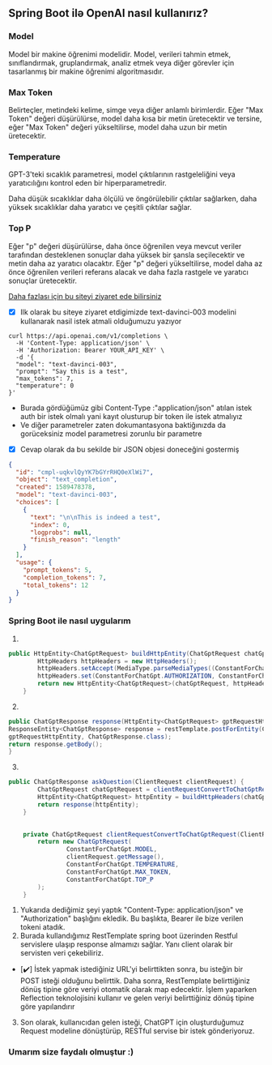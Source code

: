 ##  Spring Boot ilə OpenAI nasıl kullanırız?

### Model 
Model bir makine öğrenimi modelidir.
Model, verileri tahmin etmek, sınıflandırmak, gruplandırmak, analiz etmek veya diğer görevler için tasarlanmış bir makine öğrenimi algoritmasıdır.

### Max Token
Belirteçler, metindeki kelime, simge veya diğer anlamlı birimlerdir. Eğer "Max Token" değeri düşürülürse, model daha kısa bir metin üretecektir ve tersine, eğer "Max Token" değeri yükseltilirse, model daha uzun bir metin üretecektir.

### Temperature
GPT-3'teki sıcaklık parametresi, model çıktılarının rastgeleliğini veya yaratıcılığını kontrol eden bir hiperparametredir.

Daha düşük sıcaklıklar daha ölçülü ve öngörülebilir çıktılar sağlarken, daha yüksek sıcaklıklar daha yaratıcı ve çeşitli çıktılar sağlar.

### Top P
Eğer "p" değeri düşürülürse, daha önce öğrenilen veya mevcut veriler tarafından desteklenen sonuçlar daha yüksek bir şansla seçilecektir ve metin daha az yaratıcı olacaktır. Eğer "p" değeri yükseltilirse, model daha az önce öğrenilen verileri referans alacak ve daha fazla rastgele ve yaratıcı sonuçlar üretecektir.


[Daha fazlası için bu siteyi ziyaret ede bilirsiniz](https://platform.openai.com/docs/api-reference/completions/)

- [x] Ilk olarak bu siteye ziyaret etdigimizde text-davinci-003 modelini kullanarak nasil istek atmali olduğumuzu yazıyor
```curl
curl https://api.openai.com/v1/completions \
  -H 'Content-Type: application/json' \
  -H 'Authorization: Bearer YOUR_API_KEY' \
  -d '{
  "model": "text-davinci-003",
  "prompt": "Say this is a test",
  "max_tokens": 7,
  "temperature": 0
}'
```
- Burada gördüğümüz gibi Content-Type :"application/json" atılan istek auth bir istek olmalı yani kayıt olusturup bir token ile istek atmalıyız
- Ve diğer parametreler zaten dokumantasyona baktiğınızda da gorüceksiniz model parametresi zorunlu bir parametre

- [x] Cevap olarak da bu sekilde bir JSON objesi doneceğini gostermiş
```json
{
  "id": "cmpl-uqkvlQyYK7bGYrRHQ0eXlWi7",
  "object": "text_completion",
  "created": 1589478378,
  "model": "text-davinci-003",
  "choices": [
    {
      "text": "\n\nThis is indeed a test",
      "index": 0,
      "logprobs": null,
      "finish_reason": "length"
    }
  ],
  "usage": {
    "prompt_tokens": 5,
    "completion_tokens": 7,
    "total_tokens": 12
  }
}
```

### Spring Boot ile nasıl uygularım

1.
```java
public HttpEntity<ChatGptRequest> buildHttpEntity(ChatGptRequest chatGptRequest) {
        HttpHeaders httpHeaders = new HttpHeaders();
        httpHeaders.setAccept(MediaType.parseMediaTypes((ConstantForChatGpt.MEDIA_TYPE)));
        httpHeaders.set(ConstantForChatGpt.AUTHORIZATION, ConstantForChatGpt.BEARER + ConstantForChatGpt.API_KEY);
        return new HttpEntity<ChatGptRequest>(chatGptRequest, httpHeaders);
    }
```
2.
```java
public ChatGptResponse response(HttpEntity<ChatGptRequest> gptRequestHttpEntity) {
ResponseEntity<ChatGptResponse> response = restTemplate.postForEntity(ConstantForChatGpt.URL,
gptRequestHttpEntity, ChatGptResponse.class);
return response.getBody();
}
```
3.
```java
public ChatGptResponse askQuestion(ClientRequest clientRequest) {
        ChatGptRequest chatGptRequest = clientRequestConvertToChatGptRequest(clientRequest);
        HttpEntity<ChatGptRequest> httpEntity = buildHttpHeaders(chatGptRequest);
        return response(httpEntity);
    }

    
    private ChatGptRequest clientRequestConvertToChatGptRequest(ClientRequest clientRequest) {
        return new ChatGptRequest(
                ConstantForChatGpt.MODEL,
                clientRequest.getMessage(),
                ConstantForChatGpt.TEMPERATURE,
                ConstantForChatGpt.MAX_TOKEN,
                ConstantForChatGpt.TOP_P
        );
    }
```


1. Yukarıda dediğimiz şeyi yaptık  "Content-Type: application/json" ve "Authorization" başlığını ekledik. Bu başlıkta, Bearer ile bize verilen tokeni atadık.
2. Burada kullandığımız RestTemplate spring boot üzerinden Restful servislere ulaşıp response almamızı sağlar. Yanı  client olarak bir servisten veri çekebiliriz.
  - [✔️] İstek yapmak istediğiniz URL'yi belirttikten sonra, bu isteğin bir POST isteği olduğunu belirttik. Daha sonra, RestTemplate belirttiğiniz dönüş tipine göre veriyi otomatik olarak map edecektir. İşlem yaparken Reflection teknolojisini kullanır ve gelen veriyi belirttiğiniz dönüş tipine göre yapılandırır
3. Son olarak, kullanıcıdan gelen isteği, ChatGPT için oluşturduğumuz Request modeline dönüştürüp, RESTful servise bir istek gönderiyoruz.

### Umarım size faydalı olmuştur :)

